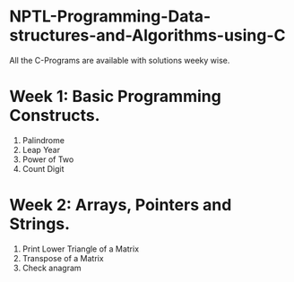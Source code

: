 # NPTL-Programming-Data-structures-and-Algorithms-using-C
  All the C-Programs are available with solutions weeky wise.

# Week 1: Basic Programming Constructs.
  1. Palindrome
  2. Leap Year
  3. Power of Two
  4. Count Digit
  
# Week 2: Arrays, Pointers and Strings.

  1. Print Lower Triangle of a Matrix
  2. Transpose of a Matrix
  3. Check anagram

